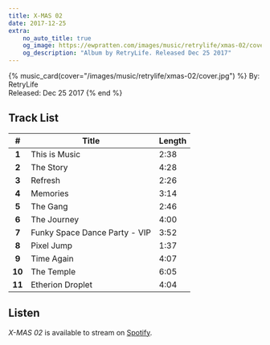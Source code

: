 ```yaml
---
title: X-MAS 02
date: 2017-12-25
extra:
    no_auto_title: true
    og_image: https://ewpratten.com/images/music/retrylife/xmas-02/cover.jpg
    og_description: "Album by RetryLife. Released Dec 25 2017"
---
```



{% music_card(cover="/images/music/retrylife/xmas-02/cover.jpg") %}
By: RetryLife<br>
Released: Dec 25 2017
{% end %}

## Track List

|   #    | Title                         | Length |
|:------:|-------------------------------|--------|
| **1**  | This is Music                 | 2:38   |
| **2**  | The Story                     | 4:28   |
| **3**  | Refresh                       | 2:26   |
| **4**  | Memories                      | 3:14   |
| **5**  | The Gang                      | 2:46   |
| **6**  | The Journey                   | 4:00   |
| **7**  | Funky Space Dance Party - VIP | 3:52   |
| **8**  | Pixel Jump                    | 1:37   |
| **9**  | Time Again                    | 4:07   |
| **10** | The Temple                    | 6:05   |
| **11** | Etherion Droplet              | 4:04   |

## Listen

*X-MAS 02* is available to stream on [Spotify](https://open.spotify.com/album/2iCVucaAGKEBYk8tf4DFnR).
